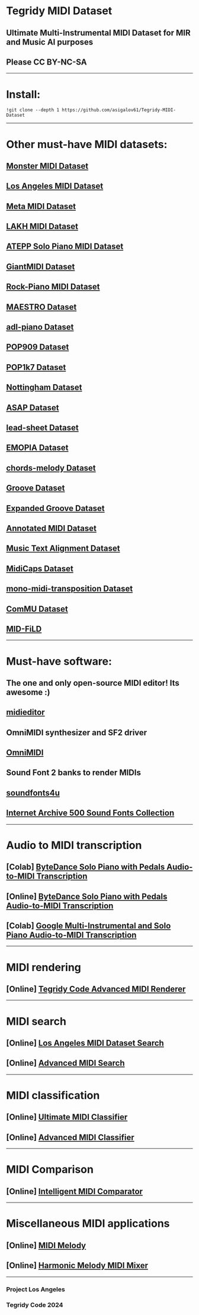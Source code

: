 # Tegridy MIDI Dataset

## Ultimate Multi-Instrumental MIDI Dataset for MIR and Music AI purposes

## Please CC BY-NC-SA

***

# Install:

```
!git clone --depth 1 https://github.com/asigalov61/Tegridy-MIDI-Dataset
```

***

# Other must-have MIDI datasets:

## [Monster MIDI Dataset](https://github.com/asigalov61/Monster-MIDI-Dataset)
## [Los Angeles MIDI Dataset](https://github.com/asigalov61/Los-Angeles-MIDI-Dataset)
## [Meta MIDI Dataset](https://github.com/jeffreyjohnens/MetaMIDIDataset)
## [LAKH MIDI Dataset](https://colinraffel.com/projects/lmd/)
## [ATEPP Solo Piano MIDI Dataset](https://github.com/BetsyTang/ATEPP)
## [GiantMIDI Dataset](https://github.com/bytedance/GiantMIDI-Piano)
## [Rock-Piano MIDI Dataset](https://github.com/asigalov61/Rock-Piano-MIDI-Dataset)
## [MAESTRO Dataset](https://magenta.tensorflow.org/datasets/maestro)
## [adl-piano Dataset](https://github.com/lucasnfe/adl-piano-midi)
## [POP909 Dataset](https://github.com/music-x-lab/POP909-Dataset)
## [POP1k7 Dataset](https://github.com/YatingMusic/compound-word-transformer)
## [Nottingham Dataset](https://github.com/jukedeck/nottingham-dataset)
## [ASAP Dataset](https://github.com/fosfrancesco/asap-dataset)
## [lead-sheet Dataset](https://github.com/wayne391/lead-sheet-dataset)
## [EMOPIA Dataset](https://github.com/annahung31/EMOPIA)
## [chords-melody Dataset](https://github.com/shiehn/chord-melody-dataset)
## [Groove Dataset](https://magenta.tensorflow.org/datasets/groove)
## [Expanded Groove Dataset](https://magenta.tensorflow.org/datasets/e-gmd)
## [Annotated MIDI Dataset](https://huggingface.co/datasets/asigalov61/Annotated-MIDI-Dataset)
## [Music Text Alignment Dataset](https://github.com/shtdbb/MusicTextAlignment)
## [MidiCaps Dataset](https://github.com/AMAAI-Lab/MidiCaps)
## [mono-midi-transposition Dataset](https://github.com/sebasgverde/mono-midi-transposition-dataset)
## [ComMU Dataset](https://github.com/POZAlabs/ComMU-code)
## [MID-FiLD](https://github.com/POZAlabs/MID-FiLD_code)

***

# Must-have software:

## The one and only open-source MIDI editor! Its awesome :)
## [midieditor](https://github.com/markusschwenk/midieditor)

## OmniMIDI synthesizer and SF2 driver
## [OmniMIDI](https://github.com/KeppySoftware/OmniMIDI)

## Sound Font 2 banks to render MIDIs
## [soundfonts4u](https://sites.google.com/site/soundfonts4u/)
## [Internet Archive 500 Sound Fonts Collection](https://archive.org/details/500-soundfonts-full-gm-sets)

***

# Audio to MIDI transcription

## [Colab] [ByteDance Solo Piano with Pedals Audio-to-MIDI Transcription](https://colab.research.google.com/github/asigalov61/tegridy-tools/blob/main/tegridy-tools/notebooks/ByteDance_Piano_Transcription.ipynb)

## [Online] [ByteDance Solo Piano with Pedals Audio-to-MIDI Transcription](https://huggingface.co/spaces/asigalov61/ByteDance-Solo-Piano-Audio-to-MIDI-Transcription)

## [Colab] [Google Multi-Instrumental and Solo Piano Audio-to-MIDI Transcription](https://colab.research.google.com/github/magenta/mt3/blob/main/mt3/colab/music_transcription_with_transformers.ipynb)

***

# MIDI rendering

## [Online] [Tegridy Code Advanced MIDI Renderer](https://huggingface.co/spaces/asigalov61/Advanced-MIDI-Renderer)

***

# MIDI search

## [Online] [Los Angeles MIDI Dataset Search](https://huggingface.co/spaces/asigalov61/Los-Angeles-MIDI-Dataset-Search)
## [Online] [Advanced MIDI Search](https://huggingface.co/spaces/asigalov61/MIDI-Search)

***

# MIDI classification

## [Online] [Ultimate MIDI Classifier](https://huggingface.co/spaces/asigalov61/Ultimate-MIDI-Classifier)
## [Online] [Advanced MIDI Classifier](https://huggingface.co/spaces/asigalov61/Advanced-MIDI-Classifier)

***

# MIDI Comparison

## [Online] [Intelligent MIDI Comparator](https://huggingface.co/spaces/asigalov61/Intelligent-MIDI-Comparator)

***

# Miscellaneous MIDI applications

## [Online] [MIDI Melody](https://huggingface.co/spaces/asigalov61/MIDI-Melody)
## [Online] [Harmonic Melody MIDI Mixer](https://huggingface.co/spaces/asigalov61/Harmonic-Melody-MIDI-Mixer)

***

### Project Los Angeles
### Tegridy Code 2024
